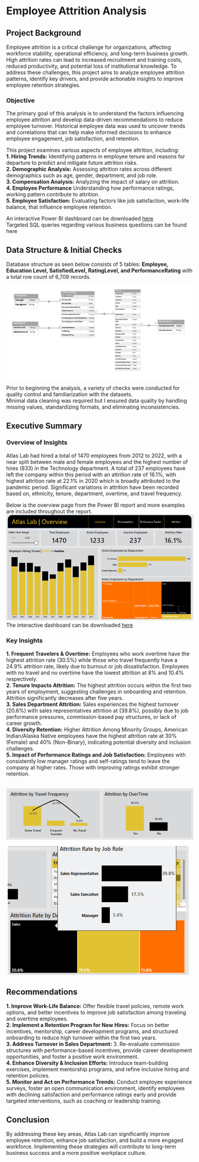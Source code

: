 # Employee Attrition Analysis
## Project Background
Employee attrition is a critical challenge for organizations, affecting workforce stability, operational efficiency, and long-term business growth. High attrition rates can lead to increased recruitment and training costs, reduced productivity, and potential loss of institutional knowledge. To address these challenges, this project aims to analyze employee attrition patterns, identify key drivers, and provide actionable insights to improve employee retention strategies.

### Objective
The primary goal of this analysis is to understand the factors influencing employee attrition and develop data-driven recommendations to reduce employee turnover. Historical employee data was used to uncover trends and correlations that can help make informed decisions to enhance employee engagement, job satisfaction, and retention.

This project examines various aspects of employee attrition, including:  
**1.	Hiring Trends:** Identifying patterns in employee tenure and reasons for departure to predict and mitigate future attrition risks.  
**2.	Demographic Analysis:** Assessing attrition rates across different demographics such as age, gender, department, and job role.  
**3.	Compensation Analysis:** Analyzing the impact of salary on attrition.  
**4.	Employee Performance** Understanding how performance ratings, working pattern contribute to attrition.  
**5.	Employee Satisfaction:** Evaluating factors like job satisfaction, work-life balance, that influence employee retention.  

An interactive Power BI dashboard can be downloaded [here](https://github.com/Aisha-Badmus/Employee_Attrition_Analysis/blob/main/HR%20Analytics%20Solution.pbix)\
Targeted SQL queries regarding various business questions can be found here

## Data Structure & Initial Checks 
Database structure as seen below consists of 5 tables: **Employee, Education Level, SatisfiedLevel, RatingLevel, and PerformanceRating** with a total row count of 6,709 records.

![database structure](https://github.com/Aisha-Badmus/Employee_Attrition_Analysis/blob/main/db%20structure.png)

Prior to beginning the analysis, a variety of checks were conducted for quality control and familiarization with the datasets.\
Minimal data cleaning was required but I ensured data quality by handling missing values, standardizing formats, and eliminating inconsistencies.

## Executive Summary
### Overview of Insights	
Atlas Lab had hired a total of 1470 employees from 2012 to 2022, with a near split between male and female employees and the highest number of hires (833) in the Technology department. A total of 237 employees have left the company within this period with an attrition rate of 16.1%, with highest attrition rate at 22.1% in 2020 which is broadly attributed to the pandemic period. Significant variations in attrition have been recorded based on, ethnicity, tenure, department, overtime, and travel frequency.

Below is the overview page from the Power BI report and more examples are included throughout the report.  
![overview](https://github.com/Aisha-Badmus/Employee_Attrition_Analysis/blob/main/Overview1.png)
The interactive dashboard can be downloaded [here](https://github.com/Aisha-Badmus/Employee_Attrition_Analysis/blob/main/HR%20Analytics%20Solution.pbix)


### Key Insights
**1. Frequent Travelers & Overtime:** Employees who work overtime have the highest attrition rate (30.5%) while those who travel frequently have a 24.9% attrition rate, likely due to burnout or job dissatisfaction. Employees with no travel and no overtime have the lowest attrition at 8% and 10.4% respectively.  
**2. Tenure Impacts Attrition:** The highest attrition occurs within the first two years of employment, suggesting challenges in onboarding and retention. Attrition significantly decreases after five years.  
**3. Sales Department Attrition:** Sales experiences the highest turnover (20.6%) with sales representatives attrition at (39.8%), possibly due to job performance pressures, commission-based pay structures, or lack of career growth.  
**4. Diversity Retention:**  Higher Attrition Among Minority Groups, American Indian/Alaska Native employees have the highest attrition rate at 30% (Female) and 40% (Non-Binary), indicating potential diversity and inclusion challenges.  
**5. Impact of Performance Ratings and Job Satisfaction:** Employees with consistently low manager ratings and self-ratings tend to leave the company at higher rates. Those with improving ratings exhibit stronger retention.

<img align="center"> ![travelovertime](https://github.com/Aisha-Badmus/Employee_Attrition_Analysis/blob/main/travelovertime.png)
 
<img align="center"> ![salesattrition](https://github.com/Aisha-Badmus/Employee_Attrition_Analysis/blob/main/Sales%20Attrition1.png)
 
## Recommendations
**1. Improve Work-Life Balance:** Offer flexible travel policies, remote work options, and better incentives to improve job satisfaction among traveling and overtime employees.\
**2. Implement a Retention Program for New Hires:** Focus on better incentives, mentorship, career development programs, and structured onboarding to reduce high turnover within the first two years.\
**3. Address Turnover in Sales Department:** 3. Re-evaluate commission structures with performance-based incentives, provide career development opportunities, and foster a positive work environment.\
**4. Enhance Diversity & Inclusion Efforts:** Introduce team-building exercises, implement mentorship programs, and refine inclusive hiring and retention policies.\
**5. Monitor and Act on Performance Trends:** Conduct employee experience surveys, foster an open communication environment, identify employees with declining satisfaction and performance ratings early and provide targeted interventions, such as coaching or leadership training.

## Conclusion
By addressing these key areas, Atlas Lab can significantly improve employee retention, enhance job satisfaction, and build a more engaged workforce. Implementing these strategies will contribute to long-term business success and a more positive workplace culture.


